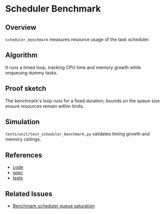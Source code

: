 # Scheduler Benchmark

## Overview
`scheduler_benchmark` measures resource usage of the task scheduler.

## Algorithm
It runs a timed loop, tracking CPU time and memory growth while enqueuing
dummy tasks.

## Proof sketch
The benchmark's loop runs for a fixed duration; bounds on the queue size
ensure resources remain within limits.

## Simulation
`tests/unit/test_scheduler_benchmark.py` validates timing growth and
memory ceilings.

## References
- [code](../../src/autoresearch/scheduler_benchmark.py)
- [spec](../specs/scheduler_benchmark.md)
- [tests](../../tests/unit/test_scheduler_benchmark.py)

## Related Issues
- [Benchmark scheduler queue saturation][issue]

[issue]: ../../issues/archive/benchmark-scheduler-queue-saturation.md
